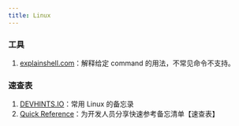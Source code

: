 ```yaml
---
title: Linux
---
```


### 工具

1. [explainshell.com](https://explainshell.com/)：解释给定 command 的用法，不常见命令不支持。

### 速查表

1. [DEVHINTS.IO](https://devhints.io/)：常用 Linux 的备忘录
2. [Quick Reference](https://wangchujiang.com/reference/index.html)：为开发人员分享快速参考备忘清单【速查表】
